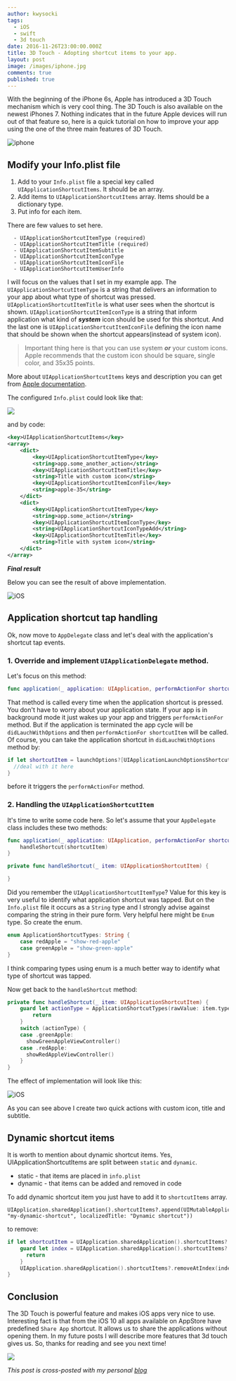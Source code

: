 ```yaml
---
author: kwysocki
tags:
  - iOS
  - swift
  - 3d touch
date: 2016-11-26T23:00:00.000Z
title: 3D Touch - Adopting shortcut items to your app.
layout: post
image: /images/iphone.jpg
comments: true
published: true
---
```

With the beginning of the iPhone 6s, Apple has introduced a 3D Touch mechanism which is very cool thing. The 3D Touch is also available on
the newest iPhones 7. Nothing indicates that in the future Apple devices will run out of that feature so, here is a quick tutorial on how
to improve your app using the one of the three main features of 3D Touch.

![iphone](https://static.pexels.com/photos/50603/iphone-6-apple-ios-iphone-50603.jpeg)

## Modify your Info.plist file

1. Add to your  `Info.plist` file a special key called `UIApplicationShortcutItems`. It should be an array.
2. Add items to `UIApplicationShortcutItems` array. Items should be a dictionary type.
3. Put info for each item.

  There are few values to set here.

```
  - UIApplicationShortcutItemType (required)
  - UIApplicationShortcutItemTitle (required)
  - UIApplicationShortcutItemSubtitle
  - UIApplicationShortcutItemIconType
  - UIApplicationShortcutItemIconFile
  - UIApplicationShortcutItemUserInfo
```

  I will focus on the values that I set in my example app. The `UIApplicationShortcutItemType` is a string that delivers an information to your app about what type of shortcut was pressed.
  `UIApplicationShortcutItemTitle` is what user sees when the shortcut is shown. `UIApplicationShortcutItemIconType` is a string that inform application what kind of ***system***  icon should be used for this shortcut.
  And the last one is `UIApplicationShortcutItemIconFile` defining the icon name that should be shown when the shortcut appears(instead of system icon).

> Important thing here is that you can use system ***or*** your custom icons. Apple recommends that the custom icon should be square, single color, and 35x35 points.

  More about `UIApplicationShortcutItems` keys and description you can get from [Apple documentation](https://developer.apple.com/library/content/documentation/General/Reference/InfoPlistKeyReference/Articles/iPhoneOSKeys.html#//apple_ref/doc/uid/TP40009252-SW1).

  The configured `Info.plist` could look like that:

  ![](https://raw.githubusercontent.com/kamwysoc/kamwysoc.github.io/master/assets/posts/3dTouch/info-plist.png)

  and by code:

```xml
<key>UIApplicationShortcutItems</key>
<array>
	<dict>
		<key>UIApplicationShortcutItemType</key>
		<string>app.some_another_action</string>
		<key>UIApplicationShortcutItemTitle</key>
		<string>Title with custom icon</string>
		<key>UIApplicationShortcutItemIconFile</key>
		<string>apple-35</string>
	</dict>
	<dict>
		<key>UIApplicationShortcutItemType</key>
		<string>app.some_action</string>
		<key>UIApplicationShortcutItemIconType</key>
		<string>UIApplicationShortcutIconTypeAdd</string>
		<key>UIApplicationShortcutItemTitle</key>
		<string>Title with system icon</string>
	</dict>
</array>
```

***Final result***

Below you can see the result of above implementation.

![iOS](https://raw.githubusercontent.com/kamwysoc/kamwysoc.github.io/master/assets/posts/3dTouch/custom_system_icon.gif)

## Application shortcut tap handling

Ok, now move to `AppDelegate` class and let's deal with the application's shortcut tap events.

### 1. Override and implement `UIApplicationDelegate` method.

Let's focus on this method:

```swift
func application(_ application: UIApplication, performActionFor shortcutItem: UIApplicationShortcutItem, completionHandler: @escaping (Bool) -> Swift.Void)
```

That method is called every time when the application shortcut is pressed. You don't have to worry about your application state. If your app is in background mode it just wakes up your app and triggers `performActionFor` method. But if the application is terminated the app cycle will be `didLauchWithOptions` and then `performActionFor shortcutItem` will be called.
Of course, you can take the application shortcut in `didLauchWithOptions` method by:

```swift
if let shortcutItem = launchOptions?[UIApplicationLaunchOptionsShortcutItemKey] as? UIApplicationShortcutItem {
  //deal with it here
}
```

before it triggers the `performActionFor` method.

### 2. Handling the `UIApplicationShortcutItem`

It's time to write some code here. So let's assume that your `AppDelegate` class includes these two methods:

```swift
func application(_ application: UIApplication, performActionFor shortcutItem: UIApplicationShortcutItem, completionHandler: @escaping (Bool) -> Swift.Void) {
    handleShortcut(shortcutItem)
}

private func handleShortcut(_ item: UIApplicationShortcutItem) {

}
```

Did you remember the `UIApplicationShortcutItemType`? Value for this key is very useful to identify what application shortcut was tapped.
But on the `Info.plist` file it occurs as a `String` type and I strongly advise against comparing the string in their pure form.
Very helpful here might be `Enum` type. So create the enum.

```swift
enum ApplicationShortcutTypes: String {
    case redApple = "show-red-apple"
    case greenApple = "show-green-apple"
}
```

I think comparing types using enum is a much better way to identify what type of shortcut was tapped.

Now get back to the `handleShortcut` method:

```swift
private func handleShortcut(_ item: UIApplicationShortcutItem) {
    guard let actionType = ApplicationShortcutTypes(rawValue: item.type) else {
        return
    }
    switch (actionType) {
    case .greenApple:
      showGreenAppleViewController()
    case .redApple:
      showRedAppleViewController()
    }
}
```

The effect of implementation will look like this:

![iOS](https://raw.githubusercontent.com/kamwysoc/kamwysoc.github.io/master/assets/posts/3dTouch/working_app.gif)

As you can see above I create two quick actions with custom icon, title and subtitle.

## Dynamic shortcut items

It is worth to mention about dynamic shortcut items. Yes, UIApplicationShortcutItems are split between `static` and `dynamic`.

* static - that items are placed in `info.plist`
* dynamic - that items can be added and removed in code

To add dynamic shortcut item you just have to add it to `shortcutItems` array.

```
UIApplication.sharedApplication().shortcutItems?.append(UIMutableApplicationShortcutItem(type: "my-dynamic-shortcut", localizedTitle: "Dynamic shortcut"))
```

to remove:

```swift
if let shortcutItem = UIApplication.sharedApplication().shortcutItems?.filter({ $0.type == "my-dynamic-shortcut" }).first {
    guard let index = UIApplication.sharedApplication().shortcutItems?.indexOf(shortcutItem) else {
      return
    }
    UIApplication.sharedApplication().shortcutItems?.removeAtIndex(index)
}
```

## Conclusion

The 3D Touch is powerful feature and makes iOS apps very nice to use. Interesting fact is that from the iOS 10 all apps available on AppStore have predefined `Share App` shortcut. It allows us to share the applications without opening them. In my future posts I will describe more features that 3d touch gives us. So, thanks for reading and see you next time!

![](https://raw.githubusercontent.com/kamwysoc/kamwysoc.github.io/master/assets/posts/3dTouch/share_app.gif)

*This post is cross-posted with my personal [blog](https://wysockikamil.com/3dtouch-adopting-shortcut-items-to-your-app/)*